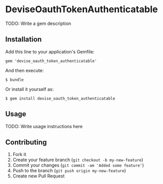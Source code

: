# DeviseOauthTokenAuthenticatable

TODO: Write a gem description

## Installation

Add this line to your application's Gemfile:

    gem 'devise_oauth_token_authenticatable'

And then execute:

    $ bundle

Or install it yourself as:

    $ gem install devise_oauth_token_authenticatable

## Usage

TODO: Write usage instructions here

## Contributing

1. Fork it
2. Create your feature branch (`git checkout -b my-new-feature`)
3. Commit your changes (`git commit -am 'Added some feature'`)
4. Push to the branch (`git push origin my-new-feature`)
5. Create new Pull Request

